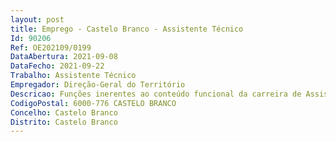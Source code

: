 ```yaml
--- 
layout: post
title: Emprego - Castelo Branco - Assistente Técnico
Id: 90206
Ref: OE202109/0199
DataAbertura: 2021-09-08
DataFecho: 2021-09-22
Trabalho: Assistente Técnico
Empregador: Direção-Geral do Território
Descricao: Funções inerentes ao conteúdo funcional da carreira de Assistente Técnico, a afetar à Estrutura Desconcentrada da Delegação Regional do Centro, em Condeixa a Nova (EDC), designadamente as seguintes tarefas   Gestão da correspondência da EDC, com entrada e expedição da mesma, desde o registo e arquivo em EDOC à sua distribuição interna   Realizar o atendimento telefónico, presencial e eletrónico   Compilar dados estatísticos e elaborar documentos diversos   Gestão e arquivo dos Processos de Reclamação Administrativa   Apoiar administrativamente a organização e expedição da documentação para a Sede   Entregar a correspondência da EDC nos serviços da CTT   Depositar em instituição bancária as receitas próprias da DRC   Realizar a faturação no sistema Primavera   Gestão da documentação da tesouraria referente à receita da EDC   Elaborar ofícios inerentes às solicitações da EDC.
CodigoPostal: 6000-776 CASTELO BRANCO
Concelho: Castelo Branco
Distrito: Castelo Branco
--- 
```

